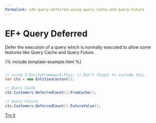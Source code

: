 ```yaml
---
Permalink: ef6-query-deferred-using-query-cache-and-query-future
---
```


# EF+ Query Deferred

Defer the execution of a query which is normally executed to allow some features like Query Cache and Query Future.

{% include template-example.html %} 
```csharp

// using Z.EntityFramework.Plus; // Don't forget to include this.
var ctx = new EntitiesContext();

// Query Cache
ctx.Customers.DeferredCount().FromCache();

// Query Future
ctx.Customers.DeferredCount().FutureValue();

```
[Try it](https://dotnetfiddle.net/5KcNj3)
